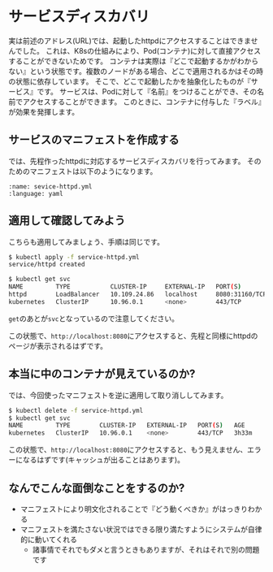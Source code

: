 # サービスディスカバリ

実は前述のアドレス(URL)では、起動したhttpdにアクセスすることはできませんでした。
これは、K8sの仕組みにより、Pod(コンテナ)に対して直接アクセスすることができないためです。
コンテナは実際は『どこで起動するかがわからない』という状態です。複数のノードがある場合、どこで適用されるかはその時の状態に依存しています。
そこで、どこで起動したかを抽象化したものが『サービス』です。
サービスは、Podに対して『名前』をつけることができ、その名前でアクセスすることができます。
このときに、コンテナに付与した『ラベル』が効果を発揮します。

## サービスのマニフェストを作成する

では、先程作ったhttpdに対応するサービスディスカバリを行ってみます。
そのためのマニフェストは以下のようになります。

```{literalinclude} ./src/service-httpd.yml
:name: sevice-httpd.yml
:language: yaml
```

## 適用して確認してみよう

こちらも適用してみましょう、手順は同じです。

```bash
$ kubectl apply -f service-httpd.yml
service/httpd created
```

```bash
$ kubectl get svc
NAME         TYPE           CLUSTER-IP     EXTERNAL-IP   PORT(S)          AGE
httpd        LoadBalancer   10.109.24.86   localhost     8080:31160/TCP   3s
kubernetes   ClusterIP      10.96.0.1      <none>        443/TCP          3h30m
```

`get`のあとが`svc`となっているので注意してください。

この状態で、`http://localhost:8080`にアクセスすると、先程と同様にhttpdのページが表示されるはずです。

## 本当に中のコンテナが見えているのか?

では、今回使ったマニフェストを逆に適用して取り消ししてみます。

```bash
$ kubectl delete -f service-httpd.yml
$ kubectl get svc
NAME         TYPE        CLUSTER-IP   EXTERNAL-IP   PORT(S)   AGE
kubernetes   ClusterIP   10.96.0.1    <none>        443/TCP   3h33m
```

この状態で、`http://localhost:8080`にアクセスすると、もう見えません、エラーになるはずです(キャッシュが出ることはあります)。


## なんでこんな面倒なことをするのか?

- マニフェストにより明文化されることで『どう動くべきか』がはっきりわかる
- マニフェストを満たさない状況ではできる限り満たすようにシステムが自律的に動いてくれる
  - 諸事情でそれでもダメと言うときもありますが、それはそれで別の問題です
